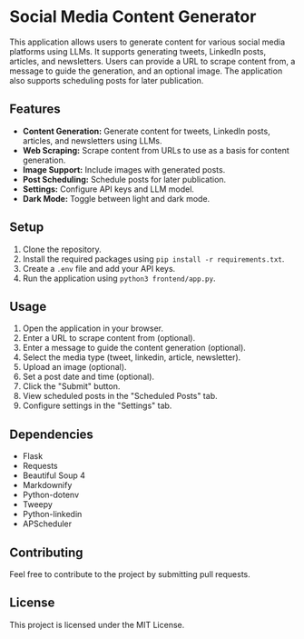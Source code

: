 # Social Media Content Generator

This application allows users to generate content for various social media platforms using LLMs. It supports generating tweets, LinkedIn posts, articles, and newsletters. Users can provide a URL to scrape content from, a message to guide the generation, and an optional image. The application also supports scheduling posts for later publication.

## Features

-   **Content Generation:** Generate content for tweets, LinkedIn posts, articles, and newsletters using LLMs.
-   **Web Scraping:** Scrape content from URLs to use as a basis for content generation.
-   **Image Support:** Include images with generated posts.
-   **Post Scheduling:** Schedule posts for later publication.
-   **Settings:** Configure API keys and LLM model.
-   **Dark Mode:** Toggle between light and dark mode.

## Setup

1.  Clone the repository.
2.  Install the required packages using `pip install -r requirements.txt`.
3.  Create a `.env` file and add your API keys.
4.  Run the application using `python3 frontend/app.py`.

## Usage

1.  Open the application in your browser.
2.  Enter a URL to scrape content from (optional).
3.  Enter a message to guide the content generation (optional).
4.  Select the media type (tweet, linkedin, article, newsletter).
5.  Upload an image (optional).
6.  Set a post date and time (optional).
7.  Click the "Submit" button.
8.  View scheduled posts in the "Scheduled Posts" tab.
9.  Configure settings in the "Settings" tab.

## Dependencies

-   Flask
-   Requests
-   Beautiful Soup 4
-   Markdownify
-   Python-dotenv
-   Tweepy
-   Python-linkedin
-   APScheduler

## Contributing

Feel free to contribute to the project by submitting pull requests.

## License

This project is licensed under the MIT License.
